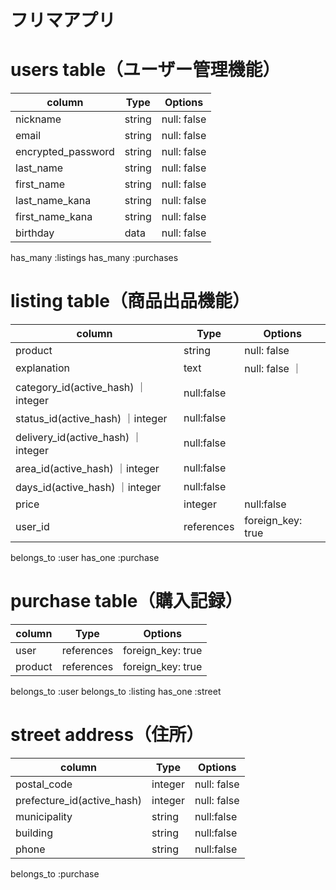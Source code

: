 # フリマアプリ

# users table（ユーザー管理機能）
|      column      |      Type     |      Options    |
|------------------|---------------|-----------------|
|nickname          |string         |null: false      |
|email             |string         |null: false      |
|encrypted_password|string         |null: false      |
|last_name         |string         |null: false      |
|first_name        |string         |null: false      |
|last_name_kana    |string         |null: false      |
|first_name_kana   |string         |null: false      |
|birthday          |data           |null: false

has_many :listings
has_many :purchases


# listing table（商品出品機能）

|      column             |   Type      |     Options    |
|-------------------------|------------|-----------------|
|product                  |string      |null: false      |
|explanation              |text        |null: false      ｜
|category_id(active_hash) ｜integer    |null:false       |
|status_id(active_hash)   ｜integer    |null:false        |
|delivery_id(active_hash) ｜integer    |null:false        |
|area_id(active_hash)     ｜integer    |null:false        |
|days_id(active_hash)     ｜integer    |null:false        |
|price                     |integer    |null:false        |
|user_id                  |references  |foreign_key: true|

belongs_to :user
has_one :purchase


# purchase table（購入記録）
|      column      |      Type     |      Options    |
|------------------|---------------|-----------------|
|user               |references    |foreign_key: true|
|product           |references     |foreign_key: true|

belongs_to :user
belongs_to :listing
has_one    :street

# street address（住所）
|      column      |      Type        |      Options    |
|------------------|------------------|-----------------|
|postal_code       |integer            |null: false|
|prefecture_id(active_hash) |integer   |null: false     |
|municipality      |string            |null:false       |
|building          |string            |null:false       |
|phone              |string            |null:false       |
belongs_to :purchase